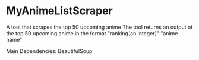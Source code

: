 # MyAnimeListScraper
A tool that scrapes the top 50 upcoming anime
The tool returns an output of the top 50 upcoming anime in the format "ranking(an integer)" "anime name"

Main Dependencies: BeautifulSoup